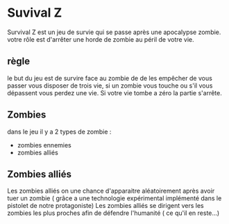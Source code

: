 #                    Suvival Z

Survival Z est un jeu de survie qui se passe après une apocalypse zombie.
votre rôle est d'arrêter une horde de zombie au péril de votre vie.


## règle
le but du jeu est de survire face au zombie de de les empêcher de vous passer
vous disposer de trois vie, si un zombie vous touche ou s'il vous dépassent vous perdez une vie.
Si votre vie tombe a zéro la partie s'arrête.


## Zombies

dans le jeu il y a 2 types de zombie : 
- zombies ennemies
- zombies alliés

## Zombies alliés
Les zombies alliés on une chance d'apparaitre aléatoirement après avoir tuer un zombie ( grâce a une technologie expérimental implémenté dans le pistolet de notre protagoniste)
Les zombies alliés se dirigent vers les zombies les plus proches afin de défendre l'humanité ( ce qu'il en reste…)

